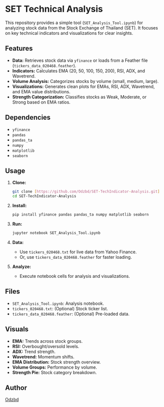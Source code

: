 # SET Technical Analysis

This repository provides a simple tool (`SET_Analysis_Tool.ipynb`) for analyzing stock data from the Stock Exchange of Thailand (SET). It focuses on key technical indicators and visualizations for clear insights.

## Features

-   **Data:** Retrieves stock data via `yfinance` or loads from a Feather file (`tickers_data_020468.feather`).
-   **Indicators:** Calculates EMA (20, 50, 100, 150, 200), RSI, ADX, and Wavetrend.
-   **Volume Analysis:** Categorizes stocks by volume (small, medium, large).
-   **Visualizations:** Generates clean plots for EMAs, RSI, ADX, Wavetrend, and EMA value distributions.
-   **Strength Categorization:** Classifies stocks as Weak, Moderate, or Strong based on EMA ratios.

## Dependencies

-   `yfinance`
-   `pandas`
-   `pandas_ta`
-   `numpy`
-   `matplotlib`
-   `seaborn`

## Usage

1.  **Clone:**

    ```bash
    git clone [https://github.com/Odzbd/SET-TechIndicator-Analysis.git](https://github.com/Odzbd/SET-TechIndicator-Analysis.git)
    cd SET-TechIndicator-Analysis
    ```

2.  **Install:**

    ```bash
    pip install yfinance pandas pandas_ta numpy matplotlib seaborn
    ```

3.  **Run:**

    ```bash
    jupyter notebook SET_Analysis_Tool.ipynb
    ```

4.  **Data:**
    -   Use `tickers_020468.txt` for live data from Yahoo Finance.
    -   Or, use `tickers_data_020468.feather` for faster loading.

5.  **Analyze:**
    -   Execute notebook cells for analysis and visualizations.

## Files

-   `SET_Analysis_Tool.ipynb`: Analysis notebook.
-   `tickers_020468.txt`: (Optional) Stock ticker list.
-   `tickers_data_020468.feather`: (Optional) Pre-loaded data.

## Visuals

-   **EMA:** Trends across stock groups.
-   **RSI:** Overbought/oversold levels.
-   **ADX:** Trend strength.
-   **Wavetrend:** Momentum shifts.
-   **EMA Distribution:** Stock strength overview.
-   **Volume Groups:** Performance by volume.
-   **Strength Pie:** Stock category breakdown.

## Author

[Odzbd](https://github.com/Odzbd)
